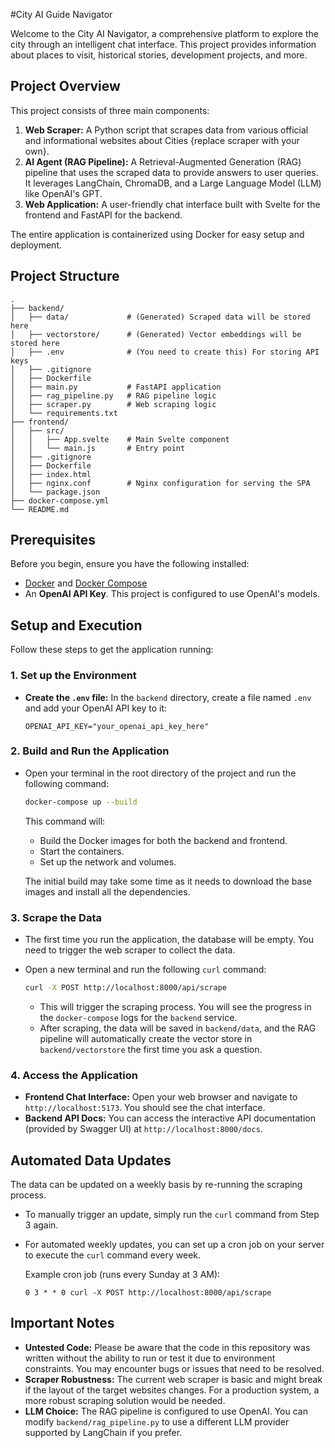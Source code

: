 #City AI Guide Navigator

Welcome to the City AI Navigator, a comprehensive platform to explore the city through an intelligent chat interface. This project provides information about places to visit, historical stories, development projects, and more.

## Project Overview

This project consists of three main components:

1.  **Web Scraper:** A Python script that scrapes data from various official and informational websites about Cities {replace scraper with your own}.
2.  **AI Agent (RAG Pipeline):** A Retrieval-Augmented Generation (RAG) pipeline that uses the scraped data to provide answers to user queries. It leverages LangChain, ChromaDB, and a Large Language Model (LLM) like OpenAI's GPT.
3.  **Web Application:** A user-friendly chat interface built with Svelte for the frontend and FastAPI for the backend.

The entire application is containerized using Docker for easy setup and deployment.

## Project Structure

```
.
├── backend/
│   ├── data/             # (Generated) Scraped data will be stored here
│   ├── vectorstore/      # (Generated) Vector embeddings will be stored here
│   ├── .env              # (You need to create this) For storing API keys
│   ├── .gitignore
│   ├── Dockerfile
│   ├── main.py           # FastAPI application
│   ├── rag_pipeline.py   # RAG pipeline logic
│   ├── scraper.py        # Web scraping logic
│   └── requirements.txt
├── frontend/
│   ├── src/
│   │   ├── App.svelte    # Main Svelte component
│   │   └── main.js       # Entry point
│   ├── .gitignore
│   ├── Dockerfile
│   ├── index.html
│   ├── nginx.conf        # Nginx configuration for serving the SPA
│   └── package.json
├── docker-compose.yml
└── README.md
```

## Prerequisites

Before you begin, ensure you have the following installed:

-   [Docker](https://www.docker.com/get-started) and [Docker Compose](https://docs.docker.com/compose/install/)
-   An **OpenAI API Key**. This project is configured to use OpenAI's models.

## Setup and Execution

Follow these steps to get the application running:

### 1. Set up the Environment

-   **Create the `.env` file:** In the `backend` directory, create a file named `.env` and add your OpenAI API key to it:

    ```
    OPENAI_API_KEY="your_openai_api_key_here"
    ```

### 2. Build and Run the Application

-   Open your terminal in the root directory of the project and run the following command:

    ```bash
    docker-compose up --build
    ```

    This command will:
    -   Build the Docker images for both the backend and frontend.
    -   Start the containers.
    -   Set up the network and volumes.

    The initial build may take some time as it needs to download the base images and install all the dependencies.

### 3. Scrape the Data

-   The first time you run the application, the database will be empty. You need to trigger the web scraper to collect the data.
-   Open a new terminal and run the following `curl` command:

    ```bash
    curl -X POST http://localhost:8000/api/scrape
    ```

    -   This will trigger the scraping process. You will see the progress in the `docker-compose` logs for the `backend` service.
    -   After scraping, the data will be saved in `backend/data`, and the RAG pipeline will automatically create the vector store in `backend/vectorstore` the first time you ask a question.

### 4. Access the Application

-   **Frontend Chat Interface:** Open your web browser and navigate to `http://localhost:5173`. You should see the chat interface.
-   **Backend API Docs:** You can access the interactive API documentation (provided by Swagger UI) at `http://localhost:8000/docs`.

## Automated Data Updates

The data can be updated on a weekly basis by re-running the scraping process.

-   To manually trigger an update, simply run the `curl` command from Step 3 again.
-   For automated weekly updates, you can set up a cron job on your server to execute the `curl` command every week.

    Example cron job (runs every Sunday at 3 AM):
    ```cron
    0 3 * * 0 curl -X POST http://localhost:8000/api/scrape
    ```

## Important Notes

-   **Untested Code:** Please be aware that the code in this repository was written without the ability to run or test it due to environment constraints. You may encounter bugs or issues that need to be resolved.
-   **Scraper Robustness:** The current web scraper is basic and might break if the layout of the target websites changes. For a production system, a more robust scraping solution would be needed.
-   **LLM Choice:** The RAG pipeline is configured to use OpenAI. You can modify `backend/rag_pipeline.py` to use a different LLM provider supported by LangChain if you prefer.
